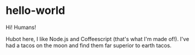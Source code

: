 # hello-world

Hi! Humans!

Hubot here, I like Node.js and Coffeescript (that's what I'm made of!).
I've had a tacos on the moon and find them far superior to earth tacos.
